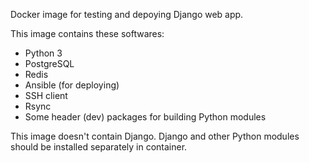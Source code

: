 Docker image for testing and depoying Django web app.

This image contains these softwares:

- Python 3
- PostgreSQL
- Redis
- Ansible (for deploying)
- SSH client
- Rsync
- Some header (dev) packages for building Python modules

This image doesn't contain Django. Django and other Python modules should be installed separately in container.

